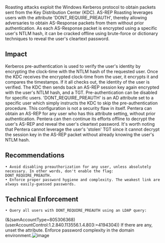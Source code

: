 Roasting attacks exploit the Windows Kerberos protocol to obtain packets sent from the Key Distribution Center (KDC). AS-REP Roasting leverages users with the attribute 'DONT_REQUIRE_PREAUTH', thereby allowing adversaries to obtain AS-Response packets from them without prior authentication. As each AS-Response packet is encrypted using a specific user's NTLM hash, it can be cracked offline using brute-force or dictionary techniques to reveal the user's cleartext password.

## Impact
Kerberos pre-authentication is used to verify the user's identity by encrypting the clock-time with the NTLM hash of the requested user. 
Once the KDC receives the encrypted clock-time from the user, it encrypts it and compares the timestamps. If it all checks out, the identity of the user is verified. The KDC then sends back an AS-REP session key again encrypted with the user's NTLM hash, and a TGT.
Pre-authentication can be disabled for specific users. 'DONT_REQUIRE_PREAUTH' is an AD attribute set to a specific user which simply instructs the KDC to skip the pre-authentication procedure. This configuration is not a security flaw in itself. 
Pentera can obtain an AS-REP for any user who has this attribute setting, without prior authentication. Pentera can then continue its efforts offline to decrypt the user's AS-REP and reveal the user's cleartext password.
It's worth noting that Pentera cannot leverage the user's 'stolen' TGT since it cannot decrypt the session key in the AS-REP packet without already knowing the user's NTLM hash. 

## Recommendations
	• Avoid disabling preauthorization for any user, unless absolutely necessary. In other words, don't enable the flag: DONT_REQUIRE_PREAUTH.
	• Enforce proper password hygiene and complexity. The weakest link are always easily-guessed passwords.
	
## Technical Enforcement 
	• Query all users with DONT_REQUIRE_PREAUTH using an LDAP query: 
(&(samAccountType=805306368)(userAccountControl:1.2.840.113556.1.4.803:=4194304))
If there are any, unset the attribute.
Enforce password complexity in the domain environment.![image](https://github.com/user-attachments/assets/0790c5fa-9369-44b7-adae-dcf52080c736)
